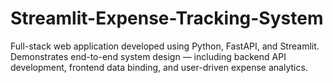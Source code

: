 # Streamlit-Expense-Tracking-System
Full-stack web application developed using Python, FastAPI, and Streamlit. Demonstrates end-to-end system design — including backend API development, frontend data binding, and user-driven expense analytics.

